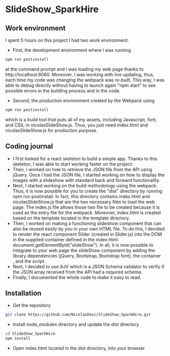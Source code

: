 # SlideShow_SparkHire

## Work environment
I spent 5 hours on this project
I had two work environment:
* First, the development environment where I was running 
```bash 
npm run postinstall
``` 
at the command prompt and I was loading my web page thanks
to http://localhost:8080. Moreover, I was working with live updating, thus, each time my code was changing the webpack was re-built.
This way, I was able to debug directly without having to launch again "npm start" to see possible errors in the building process and in the code.
* Second, the production environment created by the Webpack using 
```bash 
npm run postinstall
```
which is a build tool that puts all of my assets, including Javascript, font, and CSS, in nicolasSlideShow.js.
Thus, you just need index.html and nicolasSlideShow.js for production purpose.

## Coding journal
* I first looked for a react skeleton to build a simple app. Thanks to this skeleton, I was able to start working faster on the project.
* Then, I worked on how to retrieve the JSON file from the API using jQuery. Once I had the JSON file, I started working on how to display
the images with a slideshow with standard back and forward functionality.
* Next, I started working on the build methodology using the webpack. Thus, it is now possible for you to create the "dist" directory by 
running npm run postinstall. In fact, this directory contains index.html and nicolasSlideShow.js that are the two necessary files to load
the web page. The index.js file allows those two file to be created because it is used as the entry file for the webpack.
Moreover, index.html is created based on the template located in the template directory.
* Then, I worked on making a functioning slideshow component that can also be reused easily by you in your own HTML file.
To do this, I decided to render the react component Slider (created in Slider.js) into the DOM in the supplied container defined 
in the index.html: document.getElementById("slideShow"). In all, it is now possible to integrate to your web page the slideShow component
by adding the library dependencies (jQuery, Bootstrap, Bootstrap font), the container <div id='slideShow'></div>, 
and the script <script type="text/javascript" src="nicolasSlideShow.js"></script>.
* Next, I decided to use AJV which is a JSON Schema validator to verify if the JSON array received from the API had a required schema.
* Finally, I documented the whole code to make it easy to read. 

## Installation
* Get the repository
```bash
git clone https://github.com/NicolasDesc/SlideShow_SparkHire.git
```
* Install node_modules directory and update the dist directory
```bash
cd SlideShow_SparkHire
npm install
```
* Open index.html located in the dist directory, into your browser
